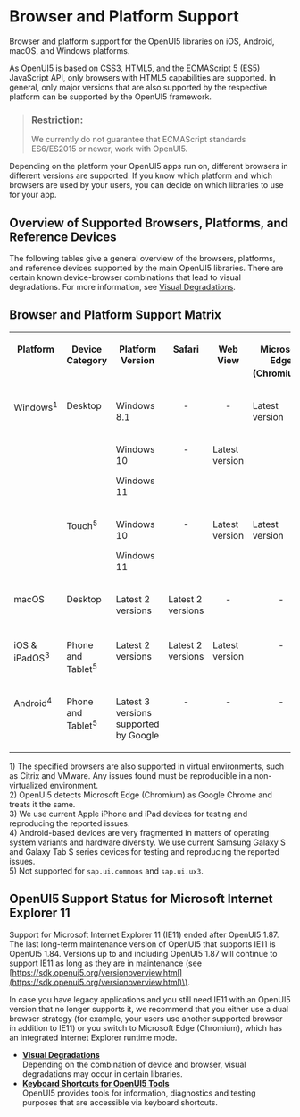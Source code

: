 <!-- loio74b59efa0eef48988d3b716bd0ecc933 -->

# Browser and Platform Support

Browser and platform support for the OpenUI5 libraries on iOS, Android, macOS, and Windows platforms.

As OpenUI5 is based on CSS3, HTML5, and the ECMAScript 5 \(ES5\) JavaScript API, only browsers with HTML5 capabilities are supported. In general, only major versions that are also supported by the respective platform can be supported by the OpenUI5 framework.

> ### Restriction:  
> We currently do not guarantee that ECMAScript standards ES6/ES2015 or newer, work with OpenUI5.

Depending on the platform your OpenUI5 apps run on, different browsers in different versions are supported. If you know which platform and which browsers are used by your users, you can decide on which libraries to use for your app.



## Overview of Supported Browsers, Platforms, and Reference Devices

The following tables give a general overview of the browsers, platforms, and reference devices supported by the main OpenUI5 libraries. There are certain known device-browser combinations that lead to visual degradations. For more information, see [Visual Degradations](visual-degradations-f08f296.md).



<a name="loio74b59efa0eef48988d3b716bd0ecc933__section_bgw_kns_hnb"/>

## Browser and Platform Support Matrix


<table>
<tr>
<th valign="top" align="center">

Platform



</th>
<th valign="top" align="center">

Device Category



</th>
<th valign="top" align="center">

Platform Version



</th>
<th valign="top" align="center">

Safari



</th>
<th valign="top" align="center">

Web View



</th>
<th valign="top" align="center">

Microsoft Edge \(Chromium\)<sup>2</sup>



</th>
<th valign="top" align="center">

Google Chrome



</th>
<th valign="top" align="center">

Mozilla Firefox



</th>
<th valign="top" align="center">

SAP Fiori Client



</th>
</tr>
<tr>
<td valign="top" rowspan="3">

Windows<sup>1</sup>



</td>
<td valign="top" rowspan="2">

Desktop



</td>
<td valign="top">

Windows 8.1



</td>
<td valign="top" align="center">

\-



</td>
<td valign="top" align="center">

\-



</td>
<td valign="top" rowspan="2">

Latest version



</td>
<td valign="top" rowspan="2">

Latest version



</td>
<td valign="top" rowspan="3">

Latest version and latest Extended Support Release \(ESR\)



</td>
<td valign="top" align="center">

\-



</td>
</tr>
<tr>
<td valign="top">

Windows 10

Windows 11



</td>
<td valign="top" align="center">

\-



</td>
<td valign="top">

Latest version



</td>
<td valign="top" align="center">

\-



</td>
</tr>
<tr>
<td valign="top">

Touch<sup>5</sup>



</td>
<td valign="top">

Windows 10

Windows 11



</td>
<td valign="top" align="center">

\-



</td>
<td valign="top">

Latest version



</td>
<td valign="top">

Latest version



</td>
<td valign="top">

Latest version



</td>
<td valign="top">

Latest version



</td>
</tr>
<tr>
<td valign="top">

macOS



</td>
<td valign="top">

Desktop



</td>
<td valign="top">

Latest 2 versions



</td>
<td valign="top">

Latest 2 versions



</td>
<td valign="top" align="center">

\-



</td>
<td valign="top" align="center">

\-



</td>
<td valign="top">

Latest version<sup>5</sup>



</td>
<td valign="top" align="center">

\-



</td>
<td valign="top" align="center">

\-



</td>
</tr>
<tr>
<td valign="top">

iOS & iPadOS<sup>3</sup>



</td>
<td valign="top">

Phone and Tablet<sup>5</sup>



</td>
<td valign="top">

Latest 2 versions



</td>
<td valign="top">

Latest 2 versions



</td>
<td valign="top">

Latest version



</td>
<td valign="top" align="center">

\-



</td>
<td valign="top" align="center">

\-



</td>
<td valign="top" align="center">

\-



</td>
<td valign="top">

Latest version



</td>
</tr>
<tr>
<td valign="top">

Android<sup>4</sup>



</td>
<td valign="top">

Phone and Tablet<sup>5</sup>



</td>
<td valign="top">

Latest 3 versions supported by Google



</td>
<td valign="top" align="center">

\-



</td>
<td valign="top" align="center">

\-



</td>
<td valign="top" align="center">

\-



</td>
<td valign="top">

Latest version



</td>
<td valign="top" align="center">

\-



</td>
<td valign="top">

Latest version



</td>
</tr>
</table>

1\) The specified browsers are also supported in virtual environments, such as Citrix and VMware. Any issues found must be reproducible in a non-virtualized environment.  
 2\) OpenUI5 detects Microsoft Edge \(Chromium\) as Google Chrome and treats it the same.  
 3\) We use current Apple iPhone and iPad devices for testing and reproducing the reported issues.  
 4\) Android-based devices are very fragmented in matters of operating system variants and hardware diversity. We use current Samsung Galaxy S and Galaxy Tab S series devices for testing and reproducing the reported issues.  
 5\) Not supported for `sap.ui.commons` and `sap.ui.ux3`.  
 



<a name="loio74b59efa0eef48988d3b716bd0ecc933__MS_IE"/>

## OpenUI5 Support Status for Microsoft Internet Explorer 11

Support for Microsoft Internet Explorer 11 \(IE11\) ended after OpenUI5 1.87. The last long-term maintenance version of OpenUI5 that supports IE11 is OpenUI5 1.84. Versions up to and including OpenUI5 1.87 will continue to support IE11 as long as they are in maintenance \(see [https://sdk.openui5.org/versionoverview.html](https://sdk.openui5.org/versionoverview.html)\).

In case you have legacy applications and you still need IE11 with an OpenUI5 version that no longer supports it, we recommend that you either use a dual browser strategy \(for example, your users use another supported browser in addition to IE11\) or you switch to Microsoft Edge \(Chromium\), which has an integrated Internet Explorer runtime mode.

-   **[Visual Degradations](visual-degradations-f08f296.md "Depending on the combination of device and browser, visual degradations may occur in
		certain libraries.")**  
Depending on the combination of device and browser, visual degradations may occur in certain libraries.
-   **[Keyboard Shortcuts for OpenUI5 Tools](keyboard-shortcuts-for-openui5-tools-154844c.md "OpenUI5 provides tools for information, diagnostics and testing purposes that
		are accessible via keyboard shortcuts.")**  
OpenUI5 provides tools for information, diagnostics and testing purposes that are accessible via keyboard shortcuts.

